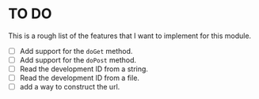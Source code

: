 # TO DO

This is a rough list of the features that I want to implement for this module.

- [ ] Add support for the `doGet` method.
- [ ] Add support for the `doPost` method.
- [ ] Read the development ID from a string.
- [ ] Read the development ID from a file.
- [ ] add a way to construct the url.
